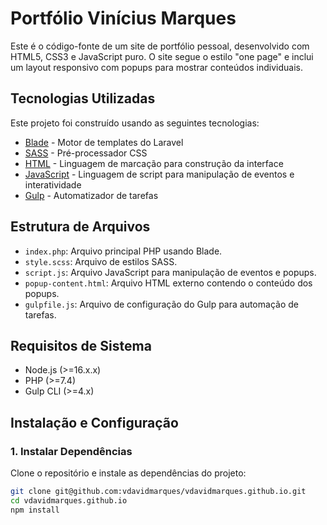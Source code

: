 # Portfólio Vinícius Marques

Este é o código-fonte de um site de portfólio pessoal, desenvolvido com HTML5, CSS3 e JavaScript puro. O site segue o estilo "one page" e inclui um layout responsivo com popups para mostrar conteúdos individuais.

## Tecnologias Utilizadas

Este projeto foi construído usando as seguintes tecnologias:

- [Blade](https://laravel.com/docs/9.x/blade) - Motor de templates do Laravel
- [SASS](https://sass-lang.com/) - Pré-processador CSS
- [HTML](https://developer.mozilla.org/pt-BR/docs/Web/HTML) - Linguagem de marcação para construção da interface
- [JavaScript](https://www.javascript.com/) - Linguagem de script para manipulação de eventos e interatividade
- [Gulp](https://gulpjs.com/) - Automatizador de tarefas

## Estrutura de Arquivos

- `index.php`: Arquivo principal PHP usando Blade.
- `style.scss`: Arquivo de estilos SASS.
- `script.js`: Arquivo JavaScript para manipulação de eventos e popups.
- `popup-content.html`: Arquivo HTML externo contendo o conteúdo dos popups.
- `gulpfile.js`: Arquivo de configuração do Gulp para automação de tarefas.

## Requisitos de Sistema

- Node.js (>=16.x.x)
- PHP (>=7.4)
- Gulp CLI (>=4.x)

## Instalação e Configuração

### 1. Instalar Dependências

Clone o repositório e instale as dependências do projeto:

```bash
git clone git@github.com:vdavidmarques/vdavidmarques.github.io.git
cd vdavidmarques.github.io
npm install
